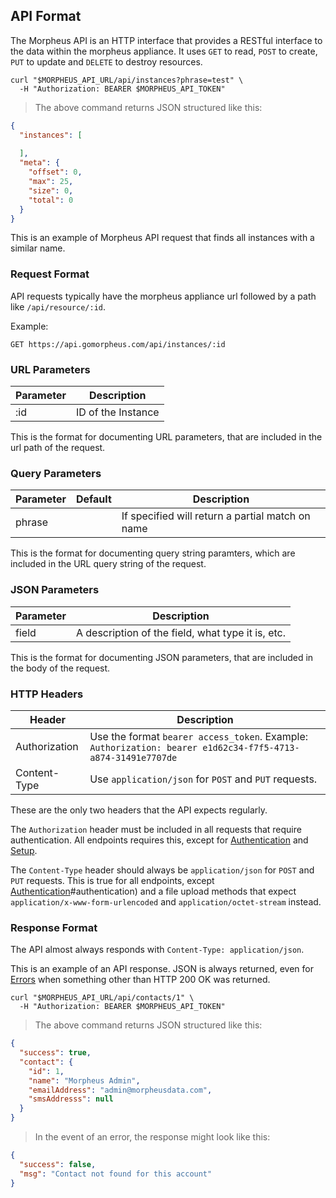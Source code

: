 ## API Format

The Morpheus API is an HTTP interface that provides a RESTful interface to the data within the morpheus appliance. It uses `GET` to read, `POST` to create, `PUT` to update and `DELETE` to destroy resources.


```shell
curl "$MORPHEUS_API_URL/api/instances?phrase=test" \
  -H "Authorization: BEARER $MORPHEUS_API_TOKEN"
```

> The above command returns JSON structured like this:

```json
{
  "instances": [
    
  ],
  "meta": {
    "offset": 0,
    "max": 25,
    "size": 0,
    "total": 0
  }
}

```

This is an example of Morpheus API request that finds all instances with a similar name.

### Request Format

API requests typically have the morpheus appliance url followed by a path like `/api/resource/:id`.

Example:

`GET https://api.gomorpheus.com/api/instances/:id`

### URL Parameters

Parameter | Description
--------- | -----------
:id | ID of the Instance

This is the format for documenting URL parameters, that are included in the url path of the request.

### Query Parameters

Parameter | Default | Description
--------- | ------- | -----------
phrase |  | If specified will return a partial match on name

This is the format for documenting query string paramters, which are included in the URL query string of the request.

### JSON Parameters

Parameter | Description
--------- | -----------
field | A description of the field, what type it is, etc.

This is the format for documenting JSON parameters, that are included in the body of the request.

### HTTP Headers

Header |  Description
---------  | -----------
Authorization      | Use the format `bearer access_token`. Example: `Authorization: bearer e1d62c34-f7f5-4713-a874-31491e7707de`
Content-Type      | Use `application/json` for `POST` and `PUT` requests.

These are the only two headers that the API expects regularly.

The `Authorization` header must be included in all requests that require authentication.  All endpoints requires this, except for [Authentication](#authentication) and [Setup](#setup).

The `Content-Type` header should always be `application/json` for `POST` and `PUT` requests. This is true for all endpoints, except [Authentication](authentication)#authentication) and a file upload methods that expect `application/x-www-form-urlencoded` and `application/octet-stream` instead.


### Response Format

The API almost always responds with `Content-Type: application/json`.

This is an example of an API response.  JSON is always returned, even for [Errors](#errors) when something other than HTTP 200 OK was returned.

```shell
curl "$MORPHEUS_API_URL/api/contacts/1" \
  -H "Authorization: BEARER $MORPHEUS_API_TOKEN"
```


> The above command returns JSON structured like this:

```json
{
  "success": true,
  "contact": {
    "id": 1,
    "name": "Morpheus Admin",
    "emailAddress": "admin@morpheusdata.com",
    "smsAddresss": null
  }
}
```

> In the event of an error, the response might look like this:

```json
{
  "success": false,
  "msg": "Contact not found for this account"
}
```
